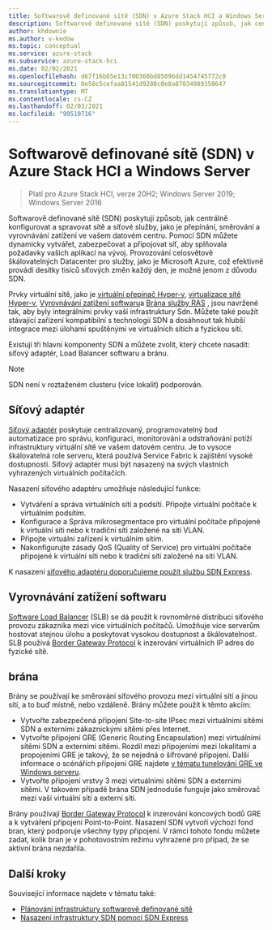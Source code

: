 ```yaml
---
title: Softwarově definované sítě (SDN) v Azure Stack HCI a Windows Server
description: Softwarově definované sítě (SDN) poskytují způsob, jak centrálně konfigurovat a spravovat sítě a síťové služby, jako je přepínání, směrování a vyrovnávání zatížení ve vašem datovém centru.
author: khdownie
ms.author: v-kedow
ms.topic: conceptual
ms.service: azure-stack
ms.subservice: azure-stack-hci
ms.date: 02/02/2021
ms.openlocfilehash: d67f16b65e13c700360bd85096dd1454745772c0
ms.sourcegitcommit: 0e58c5cefaa81541d9280c0e8a87034989358647
ms.translationtype: MT
ms.contentlocale: cs-CZ
ms.lasthandoff: 02/03/2021
ms.locfileid: "99510716"
---
```

# <a name="software-defined-networking-sdn-in-azure-stack-hci-and-windows-server"></a>Softwarově definované sítě (SDN) v Azure Stack HCI a Windows Server

> Platí pro Azure Stack HCI, verze 20H2; Windows Server 2019; Windows Server 2016

Softwarově definované sítě (SDN) poskytují způsob, jak centrálně konfigurovat a spravovat sítě a síťové služby, jako je přepínání, směrování a vyrovnávání zatížení ve vašem datovém centru. Pomocí SDN můžete dynamicky vytvářet, zabezpečovat a připojovat síť, aby splňovala požadavky vašich aplikací na vývoj. Provozování celosvětově škálovatelných Datacenter pro služby, jako je Microsoft Azure, což efektivně provádí desítky tisíců síťových změn každý den, je možné jenom z důvodu SDN.

Prvky virtuální sítě, jako je [virtuální přepínač Hyper-v](/windows-server/virtualization/hyper-v-virtual-switch/hyper-v-virtual-switch), [virtualizace sítě Hyper-v](/windows-server/networking/sdn/technologies/hyper-v-network-virtualization/hyper-v-network-virtualization), [Vyrovnávání zatížení softwaru](/windows-server/networking/sdn/technologies/network-function-virtualization/software-load-balancing-for-sdn)a [Brána služby RAS](/windows-server/networking/sdn/technologies/network-function-virtualization/ras-gateway-for-sdn) , jsou navržené tak, aby byly integrálními prvky vaší infrastruktury Sdn. Můžete také použít stávající zařízení kompatibilní s technologií SDN a dosáhnout tak hlubší integrace mezi úlohami spuštěnými ve virtuálních sítích a fyzickou sítí.

Existují tři hlavní komponenty SDN a můžete zvolit, který chcete nasadit: síťový adaptér, Load Balancer softwaru a bránu.

   > [!NOTE]
   > SDN není v roztaženém clusteru (více lokalit) podporován.

## <a name="network-controller"></a>Síťový adaptér

[Síťový adaptér](/windows-server/networking/sdn/technologies/Software-Defined-Networking-Technologies#network-controller) poskytuje centralizovaný, programovatelný bod automatizace pro správu, konfiguraci, monitorování a odstraňování potíží infrastruktury virtuální sítě ve vašem datovém centru. Je to vysoce škálovatelná role serveru, která používá Service Fabric k zajištění vysoké dostupnosti. Síťový adaptér musí být nasazený na svých vlastních vyhrazených virtuálních počítačích.

Nasazení síťového adaptéru umožňuje následující funkce:

- Vytváření a správa virtuálních sítí a podsítí. Připojte virtuální počítače k virtuálním podsítím.
- Konfigurace a Správa mikrosegmentace pro virtuální počítače připojené k virtuální síti nebo k tradiční síti založené na síti VLAN.
- Připojte virtuální zařízení k virtuálním sítím.
- Nakonfigurujte zásady QoS (Quality of Service) pro virtuální počítače připojené k virtuální síti nebo k tradiční síti založené na síti VLAN.

K nasazení [síťového adaptéru doporučujeme použít službu SDN Express](../manage/sdn-express.md).

## <a name="software-load-balancing"></a>Vyrovnávání zatížení softwaru

[Software Load Balancer](software-load-balancer.md) (SLB) se dá použít k rovnoměrné distribuci síťového provozu zákazníka mezi více virtuálních počítačů. Umožňuje více serverům hostovat stejnou úlohu a poskytovat vysokou dostupnost a škálovatelnost. SLB používá [Border Gateway Protocol](/windows-server/remote/remote-access/bgp/border-gateway-protocol-bgp) k inzerování virtuálních IP adres do fyzické sítě.

## <a name="gateway"></a>brána

Brány se používají ke směrování síťového provozu mezi virtuální sítí a jinou sítí, a to buď místně, nebo vzdáleně. Brány můžete použít k těmto akcím:

- Vytvořte zabezpečená připojení Site-to-site IPsec mezi virtuálními sítěmi SDN a externími zákaznickými sítěmi přes Internet.
- Vytvořte připojení GRE (Generic Routing Encapsulation) mezi virtuálními sítěmi SDN a externími sítěmi. Rozdíl mezi připojeními mezi lokalitami a propojeními GRE je takový, že se nejedná o šifrované připojení. Další informace o scénářích připojení GRE najdete [v tématu tunelování GRE ve Windows serveru](/windows-server/remote/remote-access/ras-gateway/gre-tunneling-windows-server).
- Vytvořte připojení vrstvy 3 mezi virtuálními sítěmi SDN a externími sítěmi. V takovém případě brána SDN jednoduše funguje jako směrovač mezi vaší virtuální sítí a externí sítí.

Brány používají [Border Gateway Protocol](/windows-server/remote/remote-access/bgp/border-gateway-protocol-bgp) k inzerování koncových bodů GRE a k vytváření připojení Point-to-Point. Nasazení SDN vytvoří výchozí fond bran, který podporuje všechny typy připojení. V rámci tohoto fondu můžete zadat, kolik bran je v pohotovostním režimu vyhrazené pro případ, že se aktivní brána nezdařila.

## <a name="next-steps"></a>Další kroky

Související informace najdete v tématu také:

- [Plánování infrastruktury softwarově definované sítě](plan-software-defined-networking-infrastructure.md)
- [Nasazení infrastruktury SDN pomocí SDN Express](../manage/sdn-express.md)
